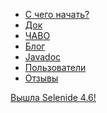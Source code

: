 <ul class="main-menu-pages">
  <li><a href="{{ BASE_PATH }}/quick-start.html">С чего начать?</a></li>
  <li><a href="{{ BASE_PATH }}/documentation.html">Док</a></li>
  <li><a href="{{ BASE_PATH }}/faq.html">ЧАВО</a></li>
  <li><a href="{{ BASE_PATH }}/blog.html">Блог</a></li>
  <li><a href="{{ BASE_PATH }}/javadoc.html">Javadoc</a></li>
  <li><a href="{{ BASE_PATH }}/users.html">Пользователи</a></li>
  <li><a href="{{ BASE_PATH }}/quotes.html">Отзывы</a></li>
  <li style="display:none;"><a href="{{ BASE_PATH }}/thanks.html">Мы говорим спасибо</a></li>
</ul>

<div class="news">
  <div class="news-line"><a href="/2017/09/09/selenide-4.6/">Вышла Selenide 4.6!</a></div>
</div>

<h3 style="display:none">Блог</h3>
<div class="archive" style="display:none">
  {% assign posts_collate = site.posts %}
  {% include JB/posts_collate %}
  <a href="{{ BASE_PATH }}/archive.html" class="right small">Блог</a>
</div>
